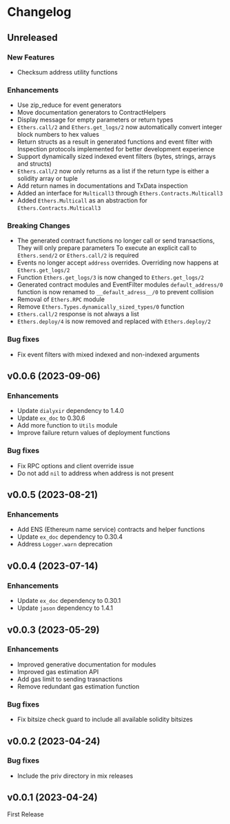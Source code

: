 # Changelog

## Unreleased

### New Features

 * Checksum address utility functions

### Enhancements

 * Use zip_reduce for event generators
 * Move documentation generators to ContractHelpers
 * Display message for empty parameters or return types
 * `Ethers.call/2` and `Ethers.get_logs/2` now automatically convert integer block numbers to hex values
 * Return structs as a result in generated functions and event filter with Inspection protocols implemented for better development experience
 * Support dynamically sized indexed event filters (bytes, strings, arrays and structs)
 * `Ethers.call/2` now only returns as a list if the return type is either a solidity array or tuple
 * Add return names in documentations and TxData inspection
 * Added an interface for `Multicall3` through `Ethers.Contracts.Multicall3`
 * Added `Ethers.Multicall` as an abstraction for `Ethers.Contracts.Multicall3`

### Breaking Changes

 * The generated contract functions no longer call or send transactions, They will only prepare parameters
 To execute an explicit call to `Ethers.send/2` or `Ethers.call/2` is required
 * Events no longer accept `address` overrides. Overriding now happens at `Ethers.get_logs/2` 
 * Function `Ethers.get_logs/3` is now changed to `Ethers.get_logs/2`
 * Generated contract modules and EventFilter modules `default_address/0` function is now renamed to `__default_adress__/0` to prevent collision
 * Removal of `Ethers.RPC` module
 * Remove `Ethers.Types.dynamically_sized_types/0` function
 * `Ethers.call/2` response is not always a list
 * `Ethers.deploy/4` is now removed and replaced with `Ethers.deploy/2` 

### Bug fixes

 * Fix event filters with mixed indexed and non-indexed arguments

## v0.0.6 (2023-09-06)

### Enhancements

 * Update `dialyxir` dependency to 1.4.0
 * Update `ex_doc` to 0.30.6
 * Add more function to `Utils` module
 * Improve failure return values of deployment functions

### Bug fixes

 * Fix RPC options and client override issue
 * Do not add `nil` to address when address is not present

## v0.0.5 (2023-08-21)

### Enhancements

 * Add ENS (Ethereum name service) contracts and helper functions
 * Update `ex_doc` dependency to 0.30.4
 * Address `Logger.warn` deprecation

## v0.0.4 (2023-07-14)

### Enhancements

 * Update `ex_doc` dependency to 0.30.1
 * Update `jason` dependency to 1.4.1

## v0.0.3 (2023-05-29)

### Enhancements

 * Improved generative documentation for modules
 * Improved gas estimation API
 * Add gas limit to sending trasnactions
 * Remove redundant gas estimation function

### Bug fixes

 * Fix bitsize check guard to include all available solidity bitsizes

## v0.0.2 (2023-04-24)

### Bug fixes

 * Include the priv directory in mix releases

## v0.0.1 (2023-04-24)

First Release
